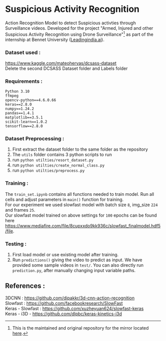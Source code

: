 # Suspicious Activity Recognition
Action Recognition Model to detect Suspicious activties through Surveillance videos. Developed for the project "Armed, Injured and other Suspicious Activity Recognition using Drone Surveillance"[^note] as part of the internship at Bennet University ([Leadingindia.ai](https://leadingindia.ai/)).

### Dataset used :
 https://www.kaggle.com/mateohervas/dcsass-dataset   
 Delete the second DCSASS Dataset folder and Labels folder

### Requirements :
```
Python 3.10  
ffmpeg  
opencv-python==4.6.0.66  
keras==2.8.0  
numpy==1.24.2  
pandas==1.4.1  
matplotlib==3.5.1  
scikit-learn==1.0.2  
tensorflow==2.8.0  
```

### Dataset Preprocessing :
  1. First extract the dataset folder to the same folder as the repository
  2. The `utils` folder contains 3 python scripts to run
  3. run `python utilties/resort_dataset.py`
  4. run `python utilties/create_normal_class.py`
  5. run `python utilties/preprocess.py`
  
### Training :
  The `train_set.ipynb` contains all functions needed to train model. Run all cells and adjust parameters in `main()` function for training.  
  For our experiment we used slowfast model with batch size `8`, img_size `224` and frames `25`.  
  Our slowfast model trained on above settings for `100` epochs can be found here https://www.mediafire.com/file/8cupxxdo9kk936c/slowfast_finalmodel.hdf5/file.
 
### Testing :
  1. First load model or use existing model after training.
  2. Run `predictions()` giving the video to predict as input. We have provided some sample videos in `test/`. You can also directly run `prediction.py`, after manually changing input variable paths.

## References :  
3DCNN : https://github.com/dipakkr/3d-cnn-action-recognition   
Slowfast : https://github.com/facebookresearch/SlowFast  
Keras - Slowfast : https://github.com/xuzheyuan624/slowfast-keras  
Keras - i3D - https://github.com/dlpbc/keras-kinetics-i3d  

[^note]: This is the maintained and original repository for the mirror located [here](https://github.com/LeadingIndiaAI/Armed-Injured-and-other-Suspicious-Activity-Recognition-using-Drone-Surveillance).
